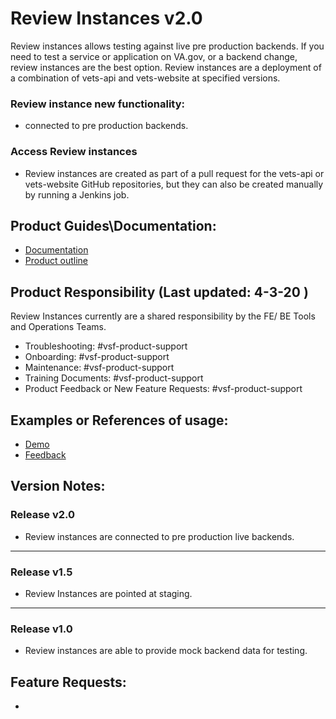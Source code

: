 # Review Instances v2.0
Review instances allows testing against live pre production backends. If you need to test a service or application on VA.gov, or a backend change, review instances are the best option. Review instances are a deployment of a combination of vets-api and vets-website at specified versions. 

### Review instance new functionality:
- connected to pre production backends.

### Access Review instances
- Review instances are created as part of a pull request for the vets-api or vets-website GitHub repositories, but they can also be created manually by running a Jenkins job.


## Product Guides\Documentation:
- [Documentation](https://github.com/department-of-veterans-affairs/va.gov-team/blob/master/platform/engineering/backend/review-instances.md)
- [Product outline](https://github.com/department-of-veterans-affairs/va.gov-team/blob/master/products/platform/review-instances/product-outline.md)


## Product Responsibility (Last updated: 4-3-20 )
Review Instances currently are a shared responsibility by the FE/ BE Tools and Operations Teams.
- Troubleshooting: #vsf-product-support
- Onboarding: #vsf-product-support
- Maintenance: #vsf-product-support 
- Training Documents: #vsf-product-support
- Product Feedback or New Feature Requests: #vsf-product-support

## Examples or References of usage:
- [Demo](https://dsva.slack.com/files/UJ2JYB7D2/FTYTGNLMV/review_instance_demo.mp4)
- [Feedback](https://dsva.slack.com/archives/CBU0KDSB1/p1581361696135200)

## Version Notes:
### Release v2.0
- Review instances are connected to pre production live backends. 
---
### Release v1.5
- Review Instances are pointed at staging.
---
### Release v1.0
- Review instances are able to provide mock backend data for testing.


## Feature Requests:
- 

